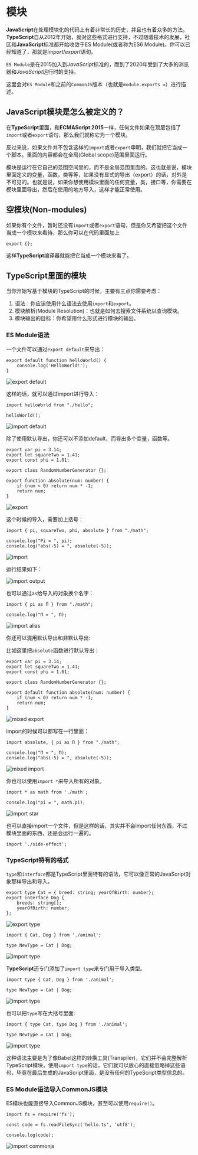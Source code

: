 # 模块

**JavaScript**在处理模块化的代码上有着非常长的历史，并且也有着众多的方法。**TypeScript**自从2012年开始，就对这些格式进行支持，不过随着技术的发展，社区和**JavaScript**标准都开始收敛于ES Module(或者称为ES6 Module)。你可以已经知道了，那就是*import*/*export*语句。

`ES Module`是在2015加入到*JavaScript*标准的，而到了2020年受到了大多的浏览器和*JavaScript*运行时的支持。

这里会对`ES Module`和之前的`CommonJS`版本（也就是`module.exports =`）进行描述。

## JavaScript模块是怎么被定义的？

在**TypeScript**里面，和**ECMAScript 2015**一样，任何文件如果在顶层包括了`import`或者`export`语句，那么我们就称它为一个模块。

反过来说，如果文件并不包含这样的`import`或者`export`申明，我们就把它当成一个脚本。里面的内容都会在全局(Global scope)范围里面运行。

模块是运行在它自己的范围空间里的，而不是全局范围里面的。这也就是说，模块里面定义的变量，函数，类等等，如果没有显式的导出（export）的话，对外是不可见的。也就是说，如果你想使用模块里面的任何变量，类，接口等，你需要在模块里面导出，然后在使用的地方导入，这样才能正常使用。

## 空模块(Non-modules)

如果你有个文件，暂时还没有`import`或者`export`语句，但是你又希望把这个文件当成一个模块来看待，那么你可以在代码里面加上

```
export {};
```

这样**TypeScript**编译器就能把它当成一个模块来看了。

## TypeScript里面的模块

当你开始写基于模块的TypeScript的时候，主要有三点你需要考虑：

1. 语法：你应该使用什么语法去使用`import`和`export`。
1. 模块解析(Module Resolution)：也就是如何去搜索文件系统以查询模块。
1. 模块输出的目标：你希望用什么形式进行模块的输出。

### ES Module语法

一个文件可以通过`export default`来导出：

```
export default function helloWorld() {
    console.log('HelloWorld!');
}
```

![export default](./images/ts-mod-export-default.png)

这样的话，就可以通过import进行导入：

```
import helloWorld from "./hello";

helloWorld();
```

![import default](./images/ts-mod-import-helloworld.png)

除了使用默认导出，你还可以不添加default，而导出多个变量，函数等。

```
export var pi = 3.14;
export let squareTwo = 1.41;
export const phi = 1.61;

export class RandomNumberGenerator {};

export function absolute(num: number) {
    if (num < 0) return num * -1;
    return num;
}
```

![export](./images/ts-mod-export.png)

这个时候的导入，需要加上括号：

```
import { pi, squareTwo, phi, absolute } from "./math";

console.log("Pi = ", pi);
console.log("abs(-5) = ", absolute(-5));
```

![import](./images/ts-mod-import.png)

运行结果如下：

![import output](./images/ts-mod-import-output.png)

也可以通过`as`给导入的对象换个名字：

```
import { pi as Π } from "./math";

console.log("Π = ", Π);
```

![import alias](./images/ts-mod-import-alias.png)

你还可以混用默认导出和非默认导出:

比如这里把`absolute`函数进行默认导出：

```
export var pi = 3.14;
export let squareTwo = 1.41;
export const phi = 1.61;

export class RandomNumberGenerator {};

export default function absolute(num: number) {
    if (num < 0) return num * -1;
    return num;
}
```

![mixed export](./images/ts-mod-mixed-export.png)

import的时候可以都写在一行里面：

```
import absolute, { pi as Π } from "./math";

console.log("Π = ", Π);
console.log("abs(-5) = ", absolute(-5));
```

![mixed import](./images/ts-mod-mixed-import.png)

你也可以使用`import *`来导入所有的对象。

```
import * as math from './math';

console.log("pi = ", math.pi);
```

![import star](./images/ts-mod-import-star.png)

也可以直接import一个文件，但是这样的话，其实并不会import任何东西，不过模块里面的东西，还是会运行一遍的。

```
import './side-effect';
```

### TypeScript特有的格式

`type`和`interface`都是TypeScript里面特有的语法，它可以像正常的JavaScript对象那样导出和导入。

```
export type Cat = { breed: string; yearOfBirth: number};
export interface Dog {
    breeds: string[];
    yearOfBirth: number;
};
```

![export type](./images/ts-mod-export-type.png)

```
import { Cat, Dog } from './animal';

type NewType = Cat | Dog;
```

![import type](./images/ts-mod-import-type.png)

**TypeScript**还专门添加了`import type`来专门用于导入类型。

```
import type { Cat, Dog } from './animal';

type NewType = Cat | Dog;
```

![import type](./images/ts-mod-import-type-type.png)

也可以把`type`写在大括号里面:

```
import { type Cat, type Dog } from './animal';

type NewType = Cat | Dog;
```

![import type](./images/ts-mod-import-type-type-2.png)

这种语法主要是为了像Babel这样的转换工具(Transpiler)，它们并不会完整解析TypeScript模块，使用`import type`的话，它们就可以放心的直接忽略掉这些语句，毕竟在最后生成的JavaScript里面，是没有任何的TypeScript类型信息的。

### ES Module语法导入CommonJS模块

ES模块也能直接导入CommonJS模块，甚至可以使用`require()`。

```
import fs = require('fs');

const code = fs.readFileSync('hello.ts', 'utf8');

console.log(code);
```

![import commonjs](./images/ts-mod-import-commonjs.png)

